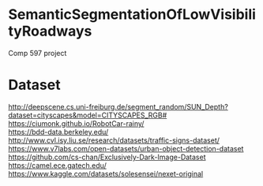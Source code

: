 # SemanticSegmentationOfLowVisibilityRoadways
Comp 597 project

# Dataset
http://deepscene.cs.uni-freiburg.de/segment_random/SUN_Depth?dataset=cityscapes&model=CITYSCAPES_RGB# <br>
https://ciumonk.github.io/RobotCar-rainy/ <br>
https://bdd-data.berkeley.edu/
http://www.cvl.isy.liu.se/research/datasets/traffic-signs-dataset/
https://www.v7labs.com/open-datasets/urban-object-detection-dataset
https://github.com/cs-chan/Exclusively-Dark-Image-Dataset
https://camel.ece.gatech.edu/
https://www.kaggle.com/datasets/solesensei/nexet-original
